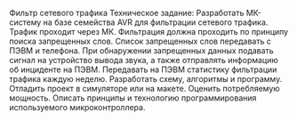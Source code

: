 Фильтр сетевого трафика
Техническое задание:
Разработать МК-систему на базе семейства AVR для фильтрации сетевого трафика. Трафик проходит через МК. Фильтрация должна проходить по принципу поиска запрещенных слов.
Список запрещенных слов передавать с ПЭВМ и телефона. При обнаружении запрещенных данных подавать сигнал на устройство вывода звука, а также отправлять информацию об инциденте на ПЭВМ. Передавать на ПЭВМ статистику фильтрации трафика каждую неделю.
Разработать схему, алгоритмы и программу. Отладить проект в симуляторе или на макете.
Оценить потребляемую мощность. Описать принципы и технологию программирования используемого микроконтроллера.
